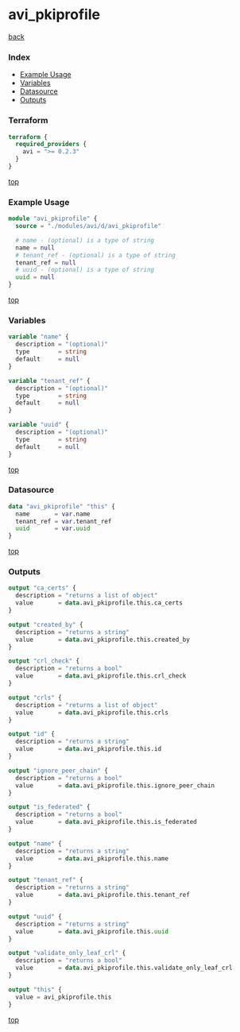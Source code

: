 # avi_pkiprofile

[back](../avi.md)

### Index

- [Example Usage](#example-usage)
- [Variables](#variables)
- [Datasource](#datasource)
- [Outputs](#outputs)

### Terraform

```terraform
terraform {
  required_providers {
    avi = ">= 0.2.3"
  }
}
```

[top](#index)

### Example Usage

```terraform
module "avi_pkiprofile" {
  source = "./modules/avi/d/avi_pkiprofile"

  # name - (optional) is a type of string
  name = null
  # tenant_ref - (optional) is a type of string
  tenant_ref = null
  # uuid - (optional) is a type of string
  uuid = null
}
```

[top](#index)

### Variables

```terraform
variable "name" {
  description = "(optional)"
  type        = string
  default     = null
}

variable "tenant_ref" {
  description = "(optional)"
  type        = string
  default     = null
}

variable "uuid" {
  description = "(optional)"
  type        = string
  default     = null
}
```

[top](#index)

### Datasource

```terraform
data "avi_pkiprofile" "this" {
  name       = var.name
  tenant_ref = var.tenant_ref
  uuid       = var.uuid
}
```

[top](#index)

### Outputs

```terraform
output "ca_certs" {
  description = "returns a list of object"
  value       = data.avi_pkiprofile.this.ca_certs
}

output "created_by" {
  description = "returns a string"
  value       = data.avi_pkiprofile.this.created_by
}

output "crl_check" {
  description = "returns a bool"
  value       = data.avi_pkiprofile.this.crl_check
}

output "crls" {
  description = "returns a list of object"
  value       = data.avi_pkiprofile.this.crls
}

output "id" {
  description = "returns a string"
  value       = data.avi_pkiprofile.this.id
}

output "ignore_peer_chain" {
  description = "returns a bool"
  value       = data.avi_pkiprofile.this.ignore_peer_chain
}

output "is_federated" {
  description = "returns a bool"
  value       = data.avi_pkiprofile.this.is_federated
}

output "name" {
  description = "returns a string"
  value       = data.avi_pkiprofile.this.name
}

output "tenant_ref" {
  description = "returns a string"
  value       = data.avi_pkiprofile.this.tenant_ref
}

output "uuid" {
  description = "returns a string"
  value       = data.avi_pkiprofile.this.uuid
}

output "validate_only_leaf_crl" {
  description = "returns a bool"
  value       = data.avi_pkiprofile.this.validate_only_leaf_crl
}

output "this" {
  value = avi_pkiprofile.this
}
```

[top](#index)